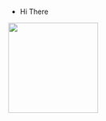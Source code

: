 - Hi There

<div>
    <a href="https//beacons.ai/sandypiropo">
    <img height="180cm" src="https://github-readme-stats.vercel.app/api?username=sandypiropo&show_icons=true&theme=calm&include_all_commits=true&count_private=true"/>
                             
                             
                             

                             
